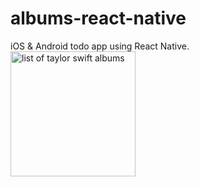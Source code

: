 # albums-react-native
iOS &amp; Android todo app using React Native.<br>
<img src="https://i.imgur.com/5wjjrG7.png" width="200" alt="list of taylor swift albums">
